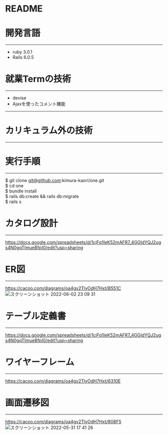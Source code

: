 # README

# 開発言語
---
* ruby 3.0.1
* Rails 6.0.5
# 就業Termの技術
---
* devise
* Ajaxを使ったコメント機能
---
# カリキュラム外の技術
---
# 実行手順
---
$ git clone git@github.com:kimura-kaori/one.git  
$ cd one  
$ bundle install  
$ rails db:create && rails db:migrate  
$ rails s

# カタログ設計
---
https://docs.google.com/spreadsheets/d/1cjFq1IeK52mAFR7_4GGIdYQJ2ugs4N0gqTImueBfpI0/edit?usp=sharing
# ER図
---
https://cacoo.com/diagrams/oa4gv2TlyOdH7Hxt/B551C
![スクリーンショット 2022-06-02 23 09 31](https://user-images.githubusercontent.com/100666326/171648583-b11ca3ed-02eb-463b-b1d3-a8f2a4e8a80f.png)

# テーブル定義書
---
https://docs.google.com/spreadsheets/d/1cjFq1IeK52mAFR7_4GGIdYQJ2ugs4N0gqTImueBfpI0/edit?usp=sharing
# ワイヤーフレーム
---
https://cacoo.com/diagrams/oa4gv2TlyOdH7Hxt/6310E
# 画面遷移図
---
https://cacoo.com/diagrams/oa4gv2TlyOdH7Hxt/808F5
![スクリーンショット 2022-05-31 17 41 26](https://user-images.githubusercontent.com/100666326/171131472-eb2d05e1-c659-4d80-8258-7f1b006d9b5e.png)
